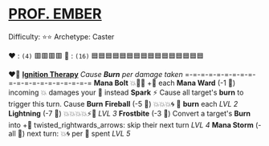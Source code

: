 # [**__PROF. EMBER__**](<https://www.youtube.com/watch?v=ZPdk5GaIDjo>)
Difficulty: ⭐⭐ 
Archetype: Caster

:heart: : `(4)`   :red_square::red_square::red_square::red_square:
:large_blue_diamond: : `(16)` :blue_square::blue_square::blue_square::blue_square::blue_square::blue_square::blue_square::blue_square::blue_square::blue_square::blue_square::blue_square::blue_square::blue_square::blue_square::blue_square:

:heart_on_fire: [**Ignition Therapy**](https://media.discordapp.net/attachments/1056365502101979146/1168052054917398568/Ember.jpg?ex=65505c3f&is=653de73f&hm=b33dcbcc8e89e2093ff3eee238d467df106c3692b3238d39f769e4fd9a7a559a&=)
*Cause __Burn__ per damage taken*
=-=-=-=-=-=-=-=-=-=-=-=-=-=-=-=-=-=-=-=
**Mana Bolt** :boom::dart::twisted_rightwards_arrows: +:large_blue_diamond: each
**Mana Ward** (-1 :large_blue_diamond:) incoming :boom: damages your :large_blue_diamond: instead
**Spark** :zap: Cause all target's __burn__ to trigger this turn. Cause __Burn__
**Fireball** (-5 :large_blue_diamond:) :boom::boom::boom::cyclone: :twisted_rightwards_arrows: __burn__ each *LVL 2*
**Lightning** (-7 :large_blue_diamond:) :boom::boom::boom::boom::zap::no_entry_sign: *LVL 3*
**Frostbite** (-3 :large_blue_diamond:)  Convert a target's __Burn__ into +🔷 twisted_rightwards_arrows: skip their next turn *LVL 4*
**Mana Storm** (-all :large_blue_diamond:) next turn: :boom::cyclone: per :large_blue_diamond: spent *LVL 5*
